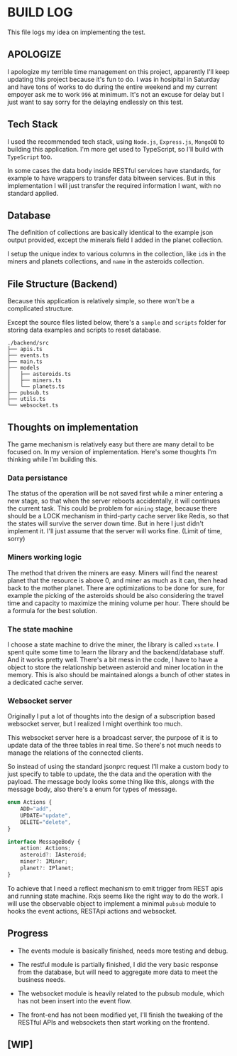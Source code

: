 # BUILD LOG

This file logs my idea on implementing the test.

## APOLOGIZE

I apologize my terrible time management on this project, apparently I'll keep updating this project because it's fun to do. I was in hosipital in Saturday and have tons of works to do during the entire weekend and my current empoyer ask me to work `996` at minimum. It's not an excuse for delay but I just want to say sorry for the delaying endlessly on this test.

## Tech Stack

I used the recommended tech stack, using `Node.js`, `Express.js`, `MongoDB` to building this application. I'm more get used to TypeScript, so I'll build with `TypeScript` too.

In some cases the data body inside RESTful services have standards, for example to have wrappers to transfer data bitween services. But in this implementation I will just transfer the required information I want, with no standard applied.

## Database

The definition of collections are basically identical to the example json output provided, except the minerals field I added in the planet collection.

I setup the unique index to various columns in the collection, like `id`s in the miners and planets collections, and `name` in the asteroids collection.

## File Structure (Backend)

Because this application is relatively simple, so there won't be a complicated structure.

Except the source files listed below, there's a `sample` and `scripts` folder for storing data examples and scripts to reset database.

```Text
./backend/src
├── apis.ts
├── events.ts
├── main.ts
├── models
│   ├── asteroids.ts
│   ├── miners.ts
│   └── planets.ts
├── pubsub.ts
├── utils.ts
└── websocket.ts
```

## Thoughts on implementation

The game mechanism is relatively easy but there are many detail to be focused on. In my version of implementation. Here's some thoughts I'm thinking while I'm building this.

### Data persistance

The status of the operation will be not saved first while a miner entering a new stage, so that when the server reboots accidentally, it will continues the current task. This could be problem for `mining` stage, because there should be a LOCK mechanism in third-party cache server like Redis, so that the states will survive the server down time. But in here I just didn't implement it. I'll just assume that the server will works fine. (Limit of time, sorry)

### Miners working logic

The method that driven the miners are easy. Miners will find the nearest planet that the resource is above 0, and miner as much as it can, then head back to the mother planet. There are optimizations to be done for sure, for example the picking of the asteroids should be also considering the travel time and capacity to maximize the mining volume per hour. There should be a formula for the best solution.

### The state machine

I choose a state machine to drive the miner, the library is called `xstate`. I spent quite some time to learn the library and the backend/database stuff. And it works pretty well. There's a bit mess in the code, I have to have a object to store the relationship between asteroid and miner location in the memory. This is also should be maintained alongs a bunch of other states in a dedicated cache server.

### Websocket server

Originally I put a lot of thoughts into the design of a subscription based websocket server, but I realized I might overthink too much.

This websocket server here is a broadcast server, the purpose of it is to update data of the three tables in real time. So there's not much needs to manage the relations of the connected clients.

So instead of using the standard jsonprc request I'll make a custom body to just specify to table to update, the the data and the operation with the payload. The message body looks some thing like this, alongs with the message body, also there's a enum for types of message.

```TypeScript
enum Actions {
	ADD="add",
	UPDATE="update",
	DELETE="delete",
}

interface MessageBody {
	action: Actions;
	asteroid?: IAsteroid;
	miner?: IMiner;
	planet?: IPlanet;
}
```

To achieve that I need a reflect mechanism to emit trigger from REST apis and running state machine. Rxjs seems like the right way to do the work. I will use the observable object to implement a minimal `pubsub` module to hooks the event actions, RESTApi actions and websocket.

## Progress

- The events module is basically finished, needs more testing and debug.

- The restful module is partially finished, I did the very basic response from the database, but will need to aggregate more data to meet the business needs.

- The websocket module is heavily related to the pubsub module, which has not been insert into the event flow.

- The front-end has not been modified yet, I'll finish the tweaking of the RESTful APIs and websockets then start working on the frontend.

## [WIP]
